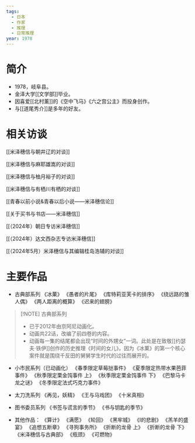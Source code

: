 ```yaml
---
tags:
  - 日本
  - 作家
  - 推理
  - 日常推理
year: 1978
---
```

# 简介

- 1978，岐阜县。
- 金泽大学[[文学部]]毕业。
- 因喜爱[[北村薰]]的《空中飞马》《六之宫公主》而投身创作。
- 与[[道尾秀介]]是多年的好友。

# 相关访谈

[[米泽穗信与朝井辽的对谈]]

[[米泽穗信与麻耶雄嵩的对谈]]

[[米泽穗信与柚月裕子的对谈]]

[[米泽穗信与有栖川有栖的对谈]]

[[青春以前小说&青春以后小说——米泽穗信论]]

[[关于买书与书店——米泽穗信]]

[[（2024年）朝日专访米泽穗信]]

[[（2024年）达文西杂志专访米泽穗信]]

[[（2024年5月）米泽穗信与其编辑桂岛浩辅的对谈]]

# 主要作品

- 古典部系列
《冰菓》
《愚者的片尾》
《库特莉亚芙卡的排序》
《绕远路的雏人偶》
《两人距离的概算》
《迟来的翅膀》

> [!NOTE] 古典部系列
> - 已于2012年由京阿尼动画化。
> - 动画共22话，改编了前四卷的内容。
> - 动画每一集的结尾都会出现“时间的外甥女”一词。此处是在致敬[[约瑟夫·铁伊]]创作的历史推理《时间的女儿》。因为《冰菓》的第一个核心案件就是围绕千反田的舅舅学生时代的过往而展开的。

- 小市民系列（已动画化）
《春季限定草莓挞事件》
《夏季限定热带水果芭菲事件》
《秋季限定栗金饨事件 上》
《秋季限定栗金饨事件 下》
《巴黎马卡龙之谜》
《冬季限定法式巧克力事件》

- 太刀洗系列
《再见，妖精》
《王与马戏团》
《十米真相》

- 图书委员系列
《书签与谎言的季节》
《书与钥匙的季节》

- 其他作品：
《算计》
《满愿》
《轮回》
《黑牢城》
《I的悲剧》
《羔羊的盛宴》
《追想五断章》
《寻狗事务所》
《折断的龙骨 上》
《折断的龙骨 下》
《米泽穗信与古典部》
《瓶颈》
《可燃物》